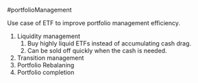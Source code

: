 #portfolioManagement 

Use case of ETF to improve portfolio management efficiency. 

1. Liquidity management 
	1. Buy highly liquid ETFs instead of accumulating cash drag. 
	2. Can be sold off quickly when the cash is needed. 
2. Transition management 
3. Portfolio Rebalaning
4. Portfolio completion